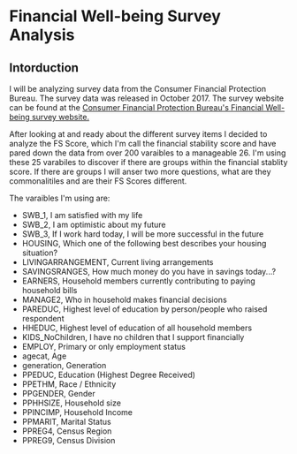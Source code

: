 # Financial Well-being Survey Analysis

## Intorduction
I will be analyzing survey data from the Consumer Financial Protection Bureau. The survey data was released in October 2017. The survey website can be found at the [Consumer Financial Protection Bureau's Financial Well-being survey website.](https://www.consumerfinance.gov/data-research/financial-well-being-survey-data/)

After looking at and ready about the different survey items I decided to analyze the FS Score, which I'm call the financial stability score and have pared down the data from over 200 varaibles to a manageable 26. I'm using these 25 varabiles to discover if there are groups within the financial stablity score. If there are groups I will anser two more questions, what are they commonalitiles and are their FS Scores different. 

The varaibles I'm using are:
* SWB_1, I am satisfied with my life 
* SWB_2, I am optimistic about my future 
* SWB_3, If I work hard today, I will be more successful in the future 
* HOUSING, Which one of the following best describes your housing situation? 
* LIVINGARRANGEMENT, Current living arrangements 
* SAVINGSRANGES, How much money do you have in savings today...?  
* EARNERS, Household members currently contributing to paying household bills 
* MANAGE2, Who in household makes financial decisions 
* PAREDUC, Highest level of education by person/people who raised respondent 
* HHEDUC, Highest level of education of all household members 
* KIDS_NoChildren, I have no children that I support financially 
* EMPLOY, Primary or only employment status 
* agecat, Age
* generation, Generation
* PPEDUC, Education (Highest Degree Received) 
* PPETHM, Race / Ethnicity 
* PPGENDER, Gender
* PPHHSIZE, Household size
* PPINCIMP, Household Income
* PPMARIT, Marital Status
* PPREG4, Census Region
* PPREG9, Census Division


